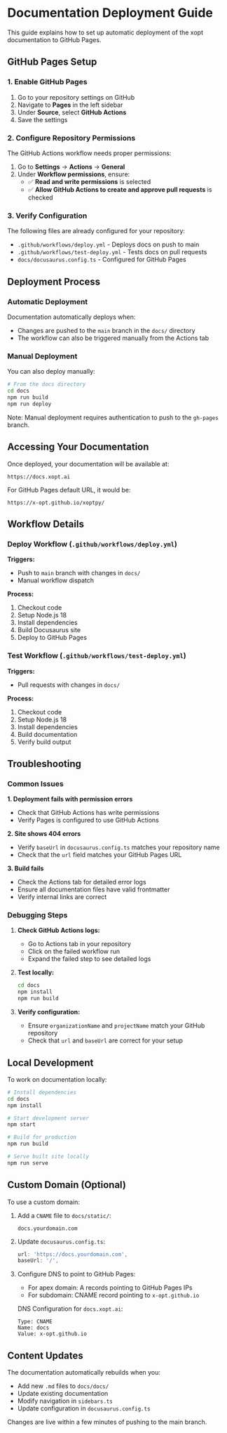 # Documentation Deployment Guide

This guide explains how to set up automatic deployment of the xopt documentation to GitHub Pages.

## GitHub Pages Setup

### 1. Enable GitHub Pages

1. Go to your repository settings on GitHub
2. Navigate to **Pages** in the left sidebar
3. Under **Source**, select **GitHub Actions**
4. Save the settings

### 2. Configure Repository Permissions

The GitHub Actions workflow needs proper permissions:

1. Go to **Settings** → **Actions** → **General**
2. Under **Workflow permissions**, ensure:
   - ✅ **Read and write permissions** is selected
   - ✅ **Allow GitHub Actions to create and approve pull requests** is checked

### 3. Verify Configuration

The following files are already configured for your repository:

- `.github/workflows/deploy.yml` - Deploys docs on push to main
- `.github/workflows/test-deploy.yml` - Tests docs on pull requests
- `docs/docusaurus.config.ts` - Configured for GitHub Pages

## Deployment Process

### Automatic Deployment

Documentation automatically deploys when:
- Changes are pushed to the `main` branch in the `docs/` directory
- The workflow can also be triggered manually from the Actions tab

### Manual Deployment

You can also deploy manually:

```bash
# From the docs directory
cd docs
npm run build
npm run deploy
```

Note: Manual deployment requires authentication to push to the `gh-pages` branch.

## Accessing Your Documentation

Once deployed, your documentation will be available at:
```
https://docs.xopt.ai
```

For GitHub Pages default URL, it would be:
```
https://x-opt.github.io/xoptpy/
```

## Workflow Details

### Deploy Workflow (`.github/workflows/deploy.yml`)

**Triggers:**
- Push to `main` branch with changes in `docs/`
- Manual workflow dispatch

**Process:**
1. Checkout code
2. Setup Node.js 18
3. Install dependencies
4. Build Docusaurus site
5. Deploy to GitHub Pages

### Test Workflow (`.github/workflows/test-deploy.yml`)

**Triggers:**
- Pull requests with changes in `docs/`

**Process:**
1. Checkout code
2. Setup Node.js 18
3. Install dependencies
4. Build documentation
5. Verify build output

## Troubleshooting

### Common Issues

**1. Deployment fails with permission errors**
- Check that GitHub Actions has write permissions
- Verify Pages is configured to use GitHub Actions

**2. Site shows 404 errors**
- Verify `baseUrl` in `docusaurus.config.ts` matches your repository name
- Check that the `url` field matches your GitHub Pages URL

**3. Build fails**
- Check the Actions tab for detailed error logs
- Ensure all documentation files have valid frontmatter
- Verify internal links are correct

### Debugging Steps

1. **Check GitHub Actions logs:**
   - Go to Actions tab in your repository
   - Click on the failed workflow run
   - Expand the failed step to see detailed logs

2. **Test locally:**
   ```bash
   cd docs
   npm install
   npm run build
   ```

3. **Verify configuration:**
   - Ensure `organizationName` and `projectName` match your GitHub repository
   - Check that `url` and `baseUrl` are correct for your setup

## Local Development

To work on documentation locally:

```bash
# Install dependencies
cd docs
npm install

# Start development server
npm start

# Build for production
npm run build

# Serve built site locally
npm run serve
```

## Custom Domain (Optional)

To use a custom domain:

1. Add a `CNAME` file to `docs/static/`:
   ```
   docs.yourdomain.com
   ```

2. Update `docusaurus.config.ts`:
   ```typescript
   url: 'https://docs.yourdomain.com',
   baseUrl: '/',
   ```

3. Configure DNS to point to GitHub Pages:
   - For apex domain: A records pointing to GitHub Pages IPs
   - For subdomain: CNAME record pointing to `x-opt.github.io`
   
   DNS Configuration for `docs.xopt.ai`:
   ```
   Type: CNAME
   Name: docs
   Value: x-opt.github.io
   ```

## Content Updates

The documentation automatically rebuilds when you:
- Add new `.md` files to `docs/docs/`
- Update existing documentation
- Modify navigation in `sidebars.ts`
- Update configuration in `docusaurus.config.ts`

Changes are live within a few minutes of pushing to the main branch.
